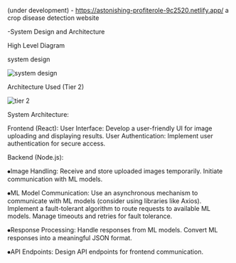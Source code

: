 (under development) - https://astonishing-profiterole-9c2520.netlify.app/
a crop disease detection website


-System Design and Architecture

High Level Diagram

system design


![system design](https://github.com/oNavShaHo/CropDetector/assets/106837111/e0365e8f-4557-4215-beb3-0baf3152f005)



Architecture Used (Tier 2)

![tier 2](https://github.com/oNavShaHo/CropDetector/assets/106837111/aca9c6b1-bea1-4958-9f5a-1aea4117ffc4)




System Architecture:

Frontend (React): User Interface: Develop a user-friendly UI for image uploading and displaying results. User Authentication: Implement user authentication for secure access.

Backend (Node.js):

⦁Image Handling: Receive and store uploaded images temporarily. Initiate communication with ML models.

⦁ML Model Communication: Use an asynchronous mechanism to communicate with ML models (consider using libraries like Axios). Implement a fault-tolerant algorithm to route requests to available ML models. Manage timeouts and retries for fault tolerance.

⦁Response Processing: Handle responses from ML models. Convert ML responses into a meaningful JSON format.

⦁API Endpoints: Design API endpoints for frontend communication.
